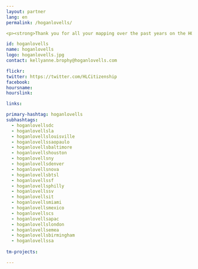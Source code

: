 ```yaml
---
layout: partner
lang: en
permalink: /hoganlovells/

<p><strong>Thank you for all your mapping over the past years on the HOT Tasking Manager!<br> Mappers like you have helped shape how the world’s most vulnerable communities receive critical relief following disasters big and small.</p><br> <p><strong>Please head over to <a href="https://tasks.hotosm.org/partners/hoganlovells/stats/mapswipe">Hogan Lovells's new partnership page</a> to continue your mapping journey using <a href="https://web.mapswipe.org/" target="_blank">MapSwipe4Web</a>.</strong></p><br><p> <strong>Join the Bloomberg group from your <a href="https://web.mapswipe.org/#/en/profile" target="_blank">profile page</a> (you must be logged in first!) on MapSwipe to have your contributions counted on the new page.</strong></p><br><p><strong>Happy MapSwiping!</strong></p>

id: hoganlovells
name: hoganlovells
logo: hoganlovells.jpg
contact: kellyanne.brophy@hoganlovells.com

flickr: 
twitter: https://twitter.com/HLCitizenship
facebook: 
hoursname:
hourslink:

links:

primary-hashtag: hoganlovells
subhashtags:
  - hoganlovellsdc
  - hoganlovellsla
  - hoganlovellslouisville
  - hoganlovellssaopaulo
  - hoganlovellsbaltimore
  - hoganlovellshouston
  - hoganlovellsny
  - hoganlovellsdenver
  - hoganlovellsnova
  - hoganlovellsbtsl
  - hoganlovellssf
  - hoganlovellsphilly
  - hoganlovellssv
  - hoganlovellsit
  - hoganlovellsmiami
  - hoganlovellsmexico
  - hoganlovellscs
  - hoganlovellsapac
  - hoganlovellslondon
  - hoganlovellsemea
  - hoganlovellsbirmingham
  - hoganlovellssa
  
tm-projects:

---
```

